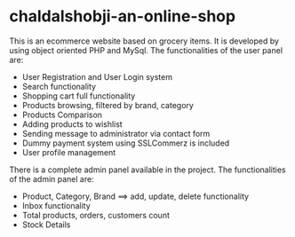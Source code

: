 # chaldalshobji-an-online-shop
This is an ecommerce website based on grocery items. It is developed by using object oriented PHP and MySql. The functionalities of the user panel are:

* User Registration and User Login system
* Search functionality
* Shopping cart full functionality
* Products browsing, filtered by brand, category
* Products Comparison
* Adding products to wishlist
* Sending message to administrator via contact form
* Dummy payment system using SSLCommerz is included
* User profile management

There is a complete admin panel available in the project. The functionalities of the admin panel are:

* Product, Category, Brand ==> add, update, delete functionality
* Inbox functionality
* Total products, orders, customers count
* Stock Details
